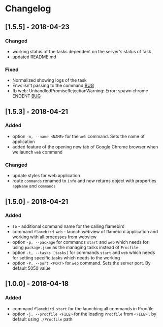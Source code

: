 
# Changelog


## [1.5.5] - 2018-04-23

### Changed
- working status of the tasks dependent on the server's status of task
- updated README.md

### Fixed
- Normalized showing logs of the task
- Envs isn't passing to the command [BUG](https://github.com/js2me/flamebird/issues/3)
- fb web: UnhandledPromiseRejectionWarning: Error: spawn chrome ENOENT [BUG](https://github.com/js2me/flamebird/issues/2)


## [1.5.3] - 2018-04-21

### Added
- option `-n, --name <NAME>` for the `web` command. Sets the name of application
- added feature of the opening new tab of Google Chrome browser when we launch `web` command 

### Changed
- update styles for web application
- route `commands` renamed to `info` and now returns object with properties `appName` and `commands`


## [1.5.0] - 2018-04-21

### Added
- `fb` - additional command name for the calling flamebird
- command `flamebird web` - launch webview of flamebird application and working with all processes from webview 
- option `-p, --package` for commands `start` and `web` which needs for using `package.json` as the managing tasks instead of `Procfile`
- option `-t, --tasks [tasks]` for commands `start` and `web` which needs for setting specific tasks which needs to the working
- option `-P, --port <PORT>` for `web` command. Sets the server port. By default 5050 value


## [1.0.0] - 2018-04-18

### Added
- command `flamebird start` for the launching all commands in Procfile
- option `-j, --procfile <FILE>` for the loading `Procfile` from `<FILE>` . by default using `./Procfile` path